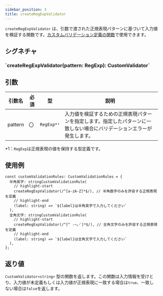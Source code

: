 ```yaml
---
sidebar_position: 3
title: createRegExpValidator
---
```


`createRegExpValidator` は、引数で渡された正規表現パターンに基づいて入力値を検証する関数です。[カスタムバリデーション定義の関数](../../../category/カスタムバリデーション定義の関数)で使用できます。

## シグネチャ

<h3>`createRegExpValidator(pattern: RegExp): CustomValidator<string>`</h3>

## 引数

| 引数名  | 必須 | 型       | 説明                                                                                                                     |
| ------- | ---- | -------- | ------------------------------------------------------------------------------------------------------------------------ |
| pattern | 〇   | `RegExp*¹` | 入力値を検証するための正規表現パターンを指定します。指定したパターンに一致しない場合にバリデーションエラーが発生します。 |

\*1：`RegExp`は正規表現の値を保持する型定義です。

## 使用例

```tsx
const customValidationRules: CustomValidationRules = {
  半角英字: stringCustomValidationRule(
    // highlight-start
    createRegExpValidator(/^[a-zA-Z]*$/), // 半角数字のみを許容する正規表現を定義
    // highlight-end
    (label: string) => `${label}は半角英字で入力してください`
  ),
  全角文字: stringCustomValidationRule(
    // highlight-start
    createRegExpValidator(/^[^ -~｡-ﾟ]*$/), // 全角文字のみを許容する正規表現を定義
    // highlight-end
    (label: string) => `${label}は全角文字で入力してください`
  ),
};
```

## 返り値

`CustomValidator<string>` 型の関数を返します。この関数は入力情報を受けとり、入力値が未定義もしくは入力値が正規表現に一致する場合は`true`、一致しない場合は`false`を返します。
